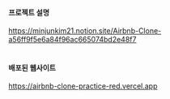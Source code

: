 #### 프로젝트 설명
https://minjunkim21.notion.site/Airbnb-Clone-a56ff9f5e6a84f96ac665074bd2e48f7
<br /><br />
#### 배포된 웹사이트
https://airbnb-clone-practice-red.vercel.app
